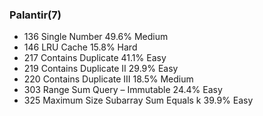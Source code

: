 ### Palantir(7)
 * 136 Single Number 49.6% Medium
 * 146 LRU Cache 15.8% Hard
 * 217 Contains Duplicate 41.1% Easy
 * 219 Contains Duplicate II 29.9% Easy
 * 220 Contains Duplicate III 18.5% Medium
 * 303 Range Sum Query – Immutable 24.4% Easy
 * 325 Maximum Size Subarray Sum Equals k 39.9% Easy
